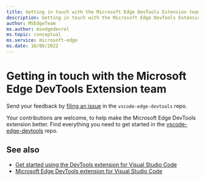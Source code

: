 ```yaml
---
title: Getting in touch with the Microsoft Edge DevTools Extension team
description: Getting in touch with the Microsoft Edge DevTools Extension team, for the Microsoft Edge Developer Tools extension for Visual Studio Code.
author: MSEdgeTeam
ms.author: msedgedevrel
ms.topic: conceptual
ms.service: microsoft-edge
ms.date: 10/06/2022
---
```

# Getting in touch with the Microsoft Edge DevTools Extension team

Send your feedback by [filing an issue](https://github.com/Microsoft/vscode-edge-devtools/issues/new) in the `vscode-edge-devtools` repo.

Your contributions are welcome, to help make the Microsoft Edge DevTools extension better.  Find everything you need to get started in the [vscode-edge-devtools](https://github.com/Microsoft/vscode-edge-devtools) repo.


<!-- ====================================================================== -->
## See also

* [Get started using the DevTools extension for Visual Studio Code](./get-started.md)
* [Microsoft Edge DevTools extension for Visual Studio Code](../microsoft-edge-devtools-extension.md)
